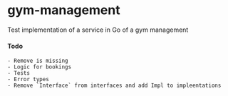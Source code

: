 # gym-management

Test implementation of a service in Go of a gym management

#### Todo

    - Remove is missing
    - Logic for bookings
    - Tests
    - Error types
    - Remove `Interface` from interfaces and add Impl to impleentations
